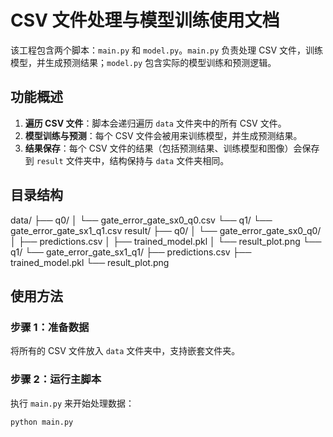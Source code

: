 # CSV 文件处理与模型训练使用文档

该工程包含两个脚本：`main.py` 和 `model.py`。`main.py` 负责处理 CSV 文件，训练模型，并生成预测结果；`model.py` 包含实际的模型训练和预测逻辑。

## 功能概述

1. **遍历 CSV 文件**：脚本会递归遍历 `data` 文件夹中的所有 CSV 文件。
2. **模型训练与预测**：每个 CSV 文件会被用来训练模型，并生成预测结果。
3. **结果保存**：每个 CSV 文件的结果（包括预测结果、训练模型和图像）会保存到 `result` 文件夹中，结构保持与 `data` 文件夹相同。

## 目录结构

data/ ├── q0/ │ └── gate_error_gate_sx0_q0.csv └── q1/ └── gate_error_gate_sx1_q1.csv result/ ├── q0/ │ └── gate_error_gate_sx0_q0/ │ ├── predictions.csv │ ├── trained_model.pkl │ └── result_plot.png └── q1/ └── gate_error_gate_sx1_q1/ ├── predictions.csv ├── trained_model.pkl └── result_plot.png


## 使用方法

### 步骤 1：准备数据

将所有的 CSV 文件放入 `data` 文件夹中，支持嵌套文件夹。

### 步骤 2：运行主脚本

执行 `main.py` 来开始处理数据：

```bash
python main.py
